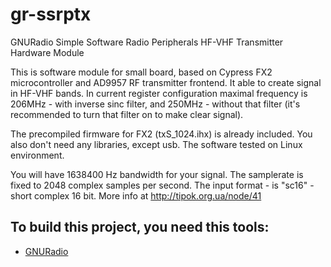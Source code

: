 gr-ssrptx
=========

GNURadio Simple Software Radio Peripherals HF-VHF Transmitter Hardware Module

This is software module for small board, based on Cypress FX2 microcontroller and AD9957 RF transmitter frontend. It able to create signal in HF-VHF bands. In current register configuration maximal frequency is 206MHz - with inverse sinc filter, and 250MHz - without that filter (it's recommended to turn that filter on to make clear signal).

The precompiled firmware for FX2 (txS_1024.ihx) is already included. You also don't need any libraries, except usb. The software tested on Linux environment.

You will have 1638400 Hz bandwidth for your signal. The samplerate is fixed to 2048 complex samples per second. The input format - is "sc16" - short complex 16 bit. More info at http://tipok.org.ua/node/41

To build this project, you need this tools:
------------

* [GNURadio](http://gnuradio.org)


